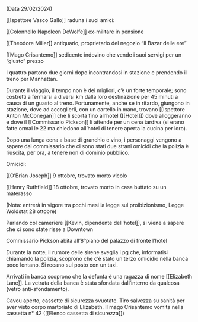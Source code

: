 (Data 29/02/2024)

[[Ispettore Vasco Gallo]] raduna i suoi amici:

[[Colonnello Napoleon DeWolfe]] ex-militare in pensione

[[Theodore Miller]] antiquario, proprietario del negozio “Il Bazar delle ere”

[[Mago Crisantemo]] sedicente indovino che vende i suoi servigi per un “giusto” prezzo

I quattro partono due giorni dopo incontrandosi in stazione e prendendo il treno per Manhattan.

Durante il viaggio, il tempo non è dei migliori, c’è un forte temporale; sono costretti a fermarsi a diversi km dalla loro destinazione per 45 minuti a causa di un guasto al treno. Fortunamente, anche se in ritardo, giungono in stazione, dove ad accoglierli, con un cartello in mano, trovano [[Ispettore Anton McConegan]] che li scorta fino all’hotel ([[Hotel]]) dove alloggeranno e dove il [[Commissario Pickson]] li attende per un cena tardiva (si erano fatte ormai le 22 ma chiedono all’hotel di tenere aperta la cucina per loro).

Dopo una lunga cena a base di granchio e vino, i personaggi vengono a sapere dal commissario che ci sono stati due strani omicidi che la polizia è riuscita, per ora, a tenere non di dominio pubblico.

Omicidi:

[[O’Brian Joseph]] 9 ottobre, trovato morto vicolo

[[Henry Ruthfield]] 18 ottobre, trovato morto in casa buttato su un materasso

(Nota: entrerà in vigore tra pochi mesi la legge sul proibizionismo, Legge Woldstat 28 ottobre)

Parlando col cameriere [[Kevin, dipendente dell'hotel]], si viene a sapere che ci sono state risse a Downtown

Commissario Pickson abita all’8°piano del palazzo di fronte l’hotel

Durante la notte, il rumore delle sirene sveglia i pg che, informatisi chiamando la polizia, scoprono che c’è stato un terzo omicidio nella banca poco lontano. Si recano sul posto con un taxi.

Arrivati in banca scoprono che la defunta è una ragazza di nome [[Elizabeth Lane]]. La vetrata della banca è stata sfondata dall’interno da qualcosa (vetro anti-sfondamento).

Cavou aperto, cassette di sicurezza svuotate. Tiro salvezza su sanità per aver visto corpo martoriato di Elizabeth. Il mago Crisantemo vomita nella cassetta n° 42 ([[Elenco cassetta di sicurezza]])